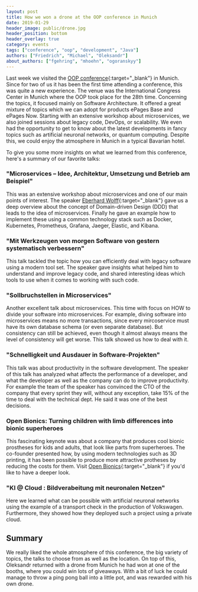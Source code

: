 ```yaml
---
layout: post
title: How we won a drone at the OOP conference in Munich
date: 2019-01-29
header_image: public/drone.jpg
header_position: bottom
header_overlay: true
category: events
tags: ["conference", "oop", "development", "Java"]
authors: ["Friedrich", "Michael", "Oleksandr"]
about_authors: ["fgehring", "mhoehn", "ogoranskyy"]
---
```


Last week we visited the [OOP conference](https://www.oop-konferenz.de/oop2019/startseite-englisch.html){:target="_blank"} in Munich.
Since for two of us it has been the first time attending a conference, this was quite a new experience.
The venue was the International Congress Center in Munich where the OOP took place for the 28th time.
Concerning the topics, it focused mainly on Software Architecture.
It offered a great mixture of topics which we can adopt for products ePages Base and ePages Now.
Starting with an extensive workshop about microservices, we also joined sessions about legacy code, DevOps, or scalability.
We even had the opportunity to get to know about the latest developments in fancy topics such as artificial neuronal networks, or quantum computing.
Despite this, we could enjoy the atmosphere in Munich in a typical Bavarian hotel.

To give you some more insights on what we learned from this conference, here's a summary of our favorite talks:

### "Microservices – Idee, Architektur, Umsetzung und Betrieb am Beispiel"

This was an extensive workshop about microservices and one of our main points of interest.
The speaker [Eberhard Wolff](https://twitter.com/ewolff?lang=en){:target="_blank"} gave us a deep overview about the concept of Domain-driven Design (DDD) that leads to the idea of microservices.
Finally he gave an example how to implement these using a common technology stack such as Docker, Kubernetes, Prometheus, Grafana, Jaeger, Elastic, and Kibana.

### "Mit Werkzeugen von morgen Software von gestern systematisch verbessern"

This talk tackled the topic how you can efficiently deal with legacy software using a modern tool set.
The speaker gave insights what helped him to understand and improve legacy code, and shared interesting ideas which tools to use when it comes to working with such code.

### "Sollbruchstellen in Microservices"

Another excellent talk about microservices.
This time with focus on HOW to divide your software into microservices.
For example, diving software into microservices means no more transactions, since every mircoservice must have its own database schema (or even separate database).
But consistency can still be achieved, even though it almost always means the level of consistency will get worse.
This talk showed us how to deal with it.

### "Schnelligkeit und Ausdauer in Software-Projekten"

This talk was about productivity in the software development.
The speaker of this talk has analyzed what affects the performance of a developer, and what the developer as well as the company can do to improve productivity.
For example the team of the speaker has convinced the CTO of the company that every sprint they will, without any exception, take 15% of the time to deal with the technical dept.
He said it was one of the best decisions.

### Open Bionics: Turning children with limb differences into bionic superheroes

This fascinating keynote was about a company that produces cool bionic prostheses for kids and adults, that look like parts from superheroes.
The co-founder presented how, by using modern technologies such as 3D printing, it has been possible to produce more attractive protheses by reducing the costs for them.
Visit [Open Bionics](https://openbionics.com/){:target="_blank"} if you'd like to have a deeper look.

### "KI @ Cloud : Bildverabeitung mit neuronalen Netzen"

Here we learned what can be possible with artificial neuronal networks using the example of a transport check in the production of Volkswagen.
Furthermore, they showed how they deployed such a project using a private cloud.

## Summary

We really liked the whole atmosphere of this conference, the big variety of topics, the talks to choose from as well as the location.
On top of this, Oleksandr returned with a drone from Munich he had won at one of the booths, where you could win lots of giveaways.
With a bit of luck he could manage to throw a ping pong ball into a little pot, and was rewarded with his own drone.